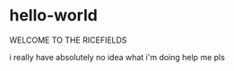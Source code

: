 # hello-world
WELCOME TO THE RICEFIELDS

i really have absolutely no idea what i'm doing
help me pls
